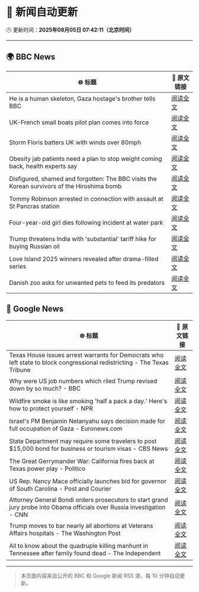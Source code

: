 # 🧠 新闻自动更新

🕒 更新时间：**2025年08月05日 07:42:11（北京时间）**

---

## 🌍 BBC News

| 🌐 标题 | 🔗 原文链接 |
|--------|-------------|
| He is a human skeleton, Gaza hostage's brother tells BBC | [阅读全文](https://www.bbc.com/news/articles/cewyk4ezeedo?at_medium=RSS&at_campaign=rss) |
| UK-French small boats pilot plan comes into force | [阅读全文](https://www.bbc.com/news/articles/cewykzegy4qo?at_medium=RSS&at_campaign=rss) |
| Storm Floris batters UK with winds over 80mph | [阅读全文](https://www.bbc.com/news/articles/c4gq3n049jno?at_medium=RSS&at_campaign=rss) |
| Obesity jab patients need a plan to stop weight coming back, health experts say | [阅读全文](https://www.bbc.com/news/articles/cwy3jg20j1ro?at_medium=RSS&at_campaign=rss) |
| Disfigured, shamed and forgotten: The BBC visits the Korean survivors of the Hiroshima bomb | [阅读全文](https://www.bbc.com/news/articles/cp8zlwd3e42o?at_medium=RSS&at_campaign=rss) |
| Tommy Robinson arrested in connection with assault at St Pancras station | [阅读全文](https://www.bbc.com/news/articles/crr2dpxxzz1o?at_medium=RSS&at_campaign=rss) |
| Four-year-old girl dies following incident at water park | [阅读全文](https://www.bbc.com/news/articles/c627kxkdkzno?at_medium=RSS&at_campaign=rss) |
| Trump threatens India with 'substantial' tariff hike for buying Russian oil | [阅读全文](https://www.bbc.com/news/articles/cly647wx9l3o?at_medium=RSS&at_campaign=rss) |
| Love Island 2025 winners revealed after drama-filled series | [阅读全文](https://www.bbc.com/news/articles/cewykzvj4glo?at_medium=RSS&at_campaign=rss) |
| Danish zoo asks for unwanted pets to feed its predators | [阅读全文](https://www.bbc.com/news/articles/c0r7z2ynd2lo?at_medium=RSS&at_campaign=rss) |

## 📰 Google News

| 🌐 标题 | 🔗 原文链接 |
|--------|-------------|
| Texas House issues arrest warrants for Democrats who left state to block congressional redistricting - The Texas Tribune | [阅读全文](https://news.google.com/rss/articles/CBMilgFBVV95cUxQbUtka0lta3hRdm1ITUM5Zl9kV3Z4andKQU1aMkZZaXhERmI1anp0UC1UZXRNWlV5dUZCYWhYbTNKV01Id0dsTklmRElvNnBja3p5MkthNjlyQlFGYktlY3l4LVdSeVF4N3NqT2pBZjVNVXVncTdhRVVSOHNJWXJEOFZDWWxxcHEwV3VrZWxmYW4tWXhqZkE?oc=5) |
| Why were US job numbers which riled Trump revised down by so much? - BBC | [阅读全文](https://news.google.com/rss/articles/CBMiWkFVX3lxTE5DU1hHZDFhZHlCLTJLbzFlbWYyb21vczJERElRRE15enBtNmlnM0VpMVZ2bG95WmdSTmljT2VNT1pNaE15bkxWVDk5TEo4TDFRRDBDNzIxd0lrQdIBX0FVX3lxTE5PZnFUbnFYWloxM3JUdnRDdlg0eHpIbFk2aExPY0hEaFVWX1NNWDRic1ZESlVhVURSZW1kVU5pdkcwVGhmMkJoN1ktdnhmRGJ6TTZSdDFPMnp1RjhseWlZ?oc=5) |
| Wildfire smoke is like smoking 'half a pack a day.' Here's how to protect yourself - NPR | [阅读全文](https://news.google.com/rss/articles/CBMipwFBVV95cUxQZU5aRkhuSEVQN1NmTEhOZzh6eVB6NjhOTnVVTHlTdWEzcFVPTGJ3c1dqT1FzdjdMcE9SYkpIc1llYWhveDBPM2FOdmFsVWdIYThpdHZ4d1FvMVk0U2M0ODJlV3haNlpzcE9leHJadGRhREU1VVhNNG1BQmVOTlpnbWhIQmFNYmtaSWpSMGJQSXJiUkFRdGFHVFJ6VXVmRGVodENSV0Zodw?oc=5) |
| Israel's PM Benjamin Netanyahu says decision made for full occupation of Gaza - Euronews.com | [阅读全文](https://news.google.com/rss/articles/CBMilwFBVV95cUxQOHVKZkxmZnh3ZVM2YlV2MHFpZHFReGh5aThpV1Y1UzJ1M2kxOEpQQllHSlF6VUpxR0RjTEwwUExnYlBKamNsN1RFV3I5VjV5WWpydUVhQURySmFia2kxTHdfNjhvdVBLRWdObmpBMnlCNUl2dXhRcXF5MUZZV2pieEItcEFLd0xHSGkxR2thaW1iV3FucUFz?oc=5) |
| State Department may require some travelers to post $15,000 bond for business or tourism visas - CBS News | [阅读全文](https://news.google.com/rss/articles/CBMiekFVX3lxTE51cS1Bd090VkI5bTdVUjd6NmVJRW8wY1U4Wk1jMzhYVWkxWF9iem5SVVJTZ3pSUFhYMy1reVZpX2VSNGxVUmxMa1lUWTBKT2Qxb3BzN2o1dDNvUTU5dnl6aWpRYjBUQUZEZXVIZ3UwcEp5c2E5NTVYaTJn0gF_QVVfeXFMTnZSdXVhZC1hRHVlNUpyN3Q1ODAyaXdsTmpncUViMGRYR2w2blM3Q3h3MWZXbnJfZ2NCbjNBQUd2ajhtaFM3dUYzSGdsbV82b010WWdfU2RLM2dqcEJmRGlCcHl5aWo3ajJtb0ZmSlFGLUt0eWtndTE4UDJ3SThzdw?oc=5) |
| The Great Gerrymander War: California fires back at Texas power play - Politico | [阅读全文](https://news.google.com/rss/articles/CBMimgFBVV95cUxNYTF2MnVTTzNxR3NzT09pLS1kZWR1a29LcFUzVXRLQnhXQmE2d0QyVUp0cmdPU2U1emNOVndGMVFSOUk5MUEyX2pXc19oTDB4YXhQekJ6djlTQVNSOGl0UlFGMXJXbUstbDJOTWVkb1BjeVg1SUIyRzg2ZVo0M0FtMjVVbzJGcUhSQ2pUSDZyeEtNMWNvVlVRTjJR?oc=5) |
| US Rep. Nancy Mace officially launches bid for governor of South Carolina - Post and Courier | [阅读全文](https://news.google.com/rss/articles/CBMivgFBVV95cUxPRTVBTm5YeWlCb0lmbm5WYVl4WDdVM0tRNTh6Tnh1UG5nTWQtQ3JMdDhYLVlTWjNwTzk1YW9uY3Y3SV9Mc0VUZFB1NnRST0JiT2pLLV9VaUljRE84RXowTmhMbm9sM0JjWnIwUl9leVZIR2VDNjVGdGhFLUxMWU5GaEoxai01bUw3aUJZMkpSbkdMOHhhaks3eHMwbVpHNlo4Q09HS1hYQmNQYW01b2FHaDU4aDJFYTNCUzljektB?oc=5) |
| Attorney General Bondi orders prosecutors to start grand jury probe into Obama officials over Russia investigation - CNN | [阅读全文](https://news.google.com/rss/articles/CBMiggFBVV95cUxQNkdUbEhQMTkyLXVGRmpmenRCSHk4QVRiLWlsbDYweVdpN2d4UXFGaFNDVjh0UlpQd2N2UU04R09UajRWeUtVRVBWNlM0d29kenpMdnVsVUV0TVlJSDRRdmVaM09FeHBkNnBCYThyM2lWTEN1VnNadTFfTVRWSDZ2dVRR0gGHAUFVX3lxTE1QM3Z3ZDRTdC1zblo2UXJxQlFLNlNQOXc0YXMyd3AwMHotWnBpcWl6aGNxYk5MYjhuR1pVZFh6M3l5aUVPanFrNEZZc2hCaUNZV0NWUFpTM3g5QmtlT2F4bXZ1cXd2RnJYa0I5R3A5YmhIa0FVRXpoSGozcDNxWGtVWE43NFRiZw?oc=5) |
| Trump moves to bar nearly all abortions at Veterans Affairs hospitals - The Washington Post | [阅读全文](https://news.google.com/rss/articles/CBMiggFBVV95cUxQNnVwTFBsRUZXekk1VlZFd0hLN29kSnpvM0xuOWxZWEZMZXMtRks0Q2N1V0VTdmtIa0xPcnBPM1VLNUp4N0RDeDJpSjk3WUphempFTW40MnRReGtGcS1HUEp0ek5yX3lhUGhzZDRNb19sQXlpZ210cTVHT1pMQk16NGtB?oc=5) |
| All to know about the quadruple killing manhunt in Tennessee after family found dead - The Independent | [阅读全文](https://news.google.com/rss/articles/CBMisgFBVV95cUxPV1ZHMVdZNXNHdlVqSm9GVV9wU1pDczF3ZVlfclJkUUFCQ2VvWlE2S1REdHBCWjJ5M1ZoVmpyYXg0MXY0YjBrSjF2SGdDS2dieVlOcmVPbkozdEZMMFBtcUdadzZrRXNOeXFQMHFBOTJ4RXZuN3MxOVlrNXZnbXRMVHc1Y3BWNDIzbTVEZ0Y2R0xWd013YlNpbDEtWjYyYUpSOXVGaGNndEdKLUhSMkZUbi1R?oc=5) |

---
> 本页面内容来自公开的 BBC 和 Google 新闻 RSS 源，每 10 分钟自动更新。